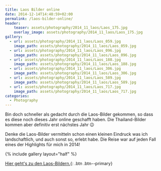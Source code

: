 ```yaml
---
title: Laos Bilder online
date: 2014-12-14T14:48:59+02:00
permalink: /laos-bilder-online/
header:
    teaser: assets/photography/2014_11_laos/Laos_175.jpg
    overlay_image: assets/photography/2014_11_laos/Laos_175.jpg
gallery:
  - url: assets/photography/2014_11_laos/Laos_059.jpg
    image_path: assets/photography/2014_11_laos/Laos_059.jpg
  - url: assets/photography/2014_11_laos/Laos_096.jpg
    image_path: assets/photography/2014_11_laos/Laos_096.jpg
  - url: assets/photography/2014_11_laos/Laos_188.jpg
    image_path: assets/photography/2014_11_laos/Laos_188.jpg
  - url: assets/photography/2014_11_laos/Laos_306.jpg 
    image_path: assets/photography/2014_11_laos/Laos_306.jpg
  - url: assets/photography/2014_11_laos/Laos_589.jpg
    image_path: assets/photography/2014_11_laos/Laos_589.jpg
  - url: assets/photography/2014_11_laos/Laos_717.jpg
    image_path: assets/photography/2014_11_laos/Laos_717.jpg
categories:
  - Photography
---
```

Bin doch schneller als gedacht durch die Laos-Bilder gekommen, so dass es diese noch dieses Jahr online geschafft haben. 
Die Thailand-Bilder kommen aber definitiv erst nächstes Jahr 😉

Denke die Laos-Bilder vermitteln schon einen kleinen Eindruck was ich landschaftlich, und auch sonst so, erlebt habe. 
Die Reise war auf jeden Fall eines der Highlights für mich in 2014!

{% include gallery layout="half" %}

[Hier geht's zu den Laos-Bildern.](/photography/laos-2014/ "Laos 2014"){: .btn .btn--primary}

